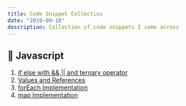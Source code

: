 ```yaml
---
title: Code Snippet Collectios
date: "2019-09-10"
description: Collection of code snippets I come across
---
```


## 🎃 Javascript

1. [if else with && || and ternary operator](https://repl.it/@NavinA/if-else-with-and-or-and-ternary-operator)
2. [Values and References](https://repl.it/@NavinA/values-and-references)
3. [forEach Implementation](https://repl.it/@NavinA/forEach-implementation)
4. [map Implementation](https://repl.it/@NavinA/map-implementation)
